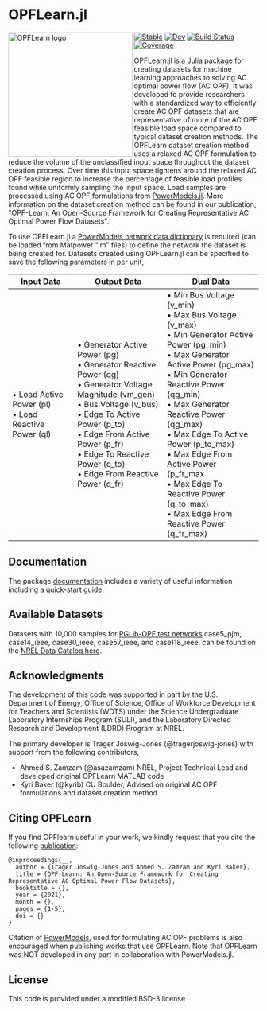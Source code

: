 # OPFLearn.jl

<img src="https://github.com/TragerJoswig-Jones/OPFLearn.jl/blob/main/docs/src/assets/logo.svg?raw=true" align="left" width="250" alt="OPFLearn logo">

[![Stable](https://img.shields.io/badge/docs-stable-blue.svg)](https://tragerjoswig-jones.github.io/OPFLearn.jl/stable)
[![Dev](https://img.shields.io/badge/docs-dev-blue.svg)](https://tragerjoswig-jones.github.io/OPFLearn.jl/dev)
[![Build Status](https://github.com/tragerjoswig-jones/OPFLearn.jl/workflows/CI/badge.svg)](https://github.com/tragerjoswig-jones/OPFLearn.jl/actions)
[![Coverage](https://codecov.io/gh/tragerjoswig-jones/OPFLearn.jl/branch/master/graph/badge.svg)](https://codecov.io/gh/tragerjoswig-jones/OPFLearn.jl)

OPFLearn.jl is a Julia package for creating datasets for machine learning approaches to solving AC optimal power flow (AC OPF).
It was developed to provide researchers with a standardized way to efficiently create AC OPF datasets that are representative of more of the AC OPF feasible load space compared to typical dataset creation methods.
The OPFLearn dataset creation method uses a relaxed AC OPF formulation to reduce the volume of the unclassified input space throughout the dataset creation process. 
Over time this input space tightens around the relaxed AC OPF feasible region to increase the percentage of feasible load profiles found while uniformly sampling the input space. Load samples are processed using AC OPF formulations from [PowerModels.jl](https://github.com/lanl-ansi/PowerModels.jl).
More information on the dataset creation method can be found in our publication, "OPF-Learn: An Open-Source Framework for Creating Representative AC Optimal Power Flow Datasets".

To use OPFLearn.jl a [PowerModels network data dictionary](https://lanl-ansi.github.io/PowerModels.jl/stable/network-data/) is required (can be loaded from Matpower ".m" files) to define the network the dataset is being created for.
Datasets created using OPFLearn.jl can be specified to save the following parameters in per unit,

| **Input Data**           | **Output Data**                          | **Dual Data**                               |
|--------------------------|------------------------------------------|---------------------------------------------|
| • Load Active Power (pl)<br>• Load Reactive Power (ql)   | • Generator Active Power (pg)<br>• Generator Reactive Power (qg)<br>• Generator Voltage Magnitude  (vm_gen)<br>• Bus Voltage  (v_bus) <br>• Edge To Active Power (p_to) <br>• Edge From Active Power (p_fr)  <br>• Edge To Reactive Power (q_to)  <br>• Edge From Reactive Power (q_fr)                | • Min Bus Voltage (v_min)<br>• Max Bus Voltage (v_max) <br>• Min Generator Active Power (pg_min)<br>• Max Generator Active Power (pg_max)<br>• Min Generator Reactive Power (qg_min)<br>• Max Generator Reactive Power (qg_max)<br>• Max Edge To Active Power (p_to_max)<br>• Max Edge From Active Power (p_fr_max<br>• Max Edge To Reactive Power (q_to_max) <br>• Max Edge From Reactive Power (q_fr_max)                |


## Documentation

The package [documentation](https://TragerJoswig-Jones.github.io/OPFlearn.jl/stable/) includes a variety of useful information including a [quick-start guide](https://TragerJoswig-Jones.github.io/OPFLearn.jl/stable/quickguide/).


## Available Datasets
Datasets with 10,000 samples for [PGLib-OPF test networks](https://github.com/power-grid-lib/pglib-opf) case5_pjm, case14_ieee, case30_ieee, case57_ieee, and case118_ieee, can be found on the [NREL Data Catalog here]().

## Acknowledgments

The development of this code was supported in part by the U.S. Department of Energy, Office
of Science, Office of Workforce Development for Teachers and Scientists
(WDTS) under the Science Undergraduate Laboratory Internships Program
(SULI), and the Laboratory Directed Research and Development (LDRD) Program at NREL.

The primary developer is Trager Joswig-Jones (@tragerjoswig-jones) with support from the following contributors,
- Ahmed S. Zamzam (@asazamzam) NREL, Project Technical Lead and developed original OPFLearn MATLAB code
- Kyri Baker (@kyrib) CU Boulder, Advised on original AC OPF formulations and dataset creation method


## Citing OPFLearn

If you find OPFlearn useful in your work, we kindly request that you cite the following [publication]():
```
@inproceedings{__,
  author = {Trager Joswig-Jones and Ahmed S. Zamzam and Kyri Baker},
  title = {OPF-Learn: An Open-Source Framework for Creating Representative AC Optimal Power Flow Datasets},
  booktitle = {},
  year = {2021},
  month = {},
  pages = {1-5},
  doi = {}
}
```
Citation of [PowerModels](https://github.com/lanl-ansi/PowerModels.jl), used for formulating AC OPF problems is also encouraged when publishing works that use OPFLearn. Note that OPFLearn was NOT developed in any part in collaboration with PowerModels.jl.


## License

This code is provided under a modified BSD-3 license
